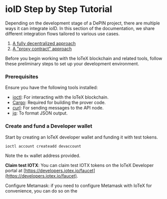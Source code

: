 # ioID Step by Step Tutorial

Depending on the development stage of a DePIN project, there are multiple ways it can integrate ioID. In this section of the documentation, we share different integration flows tailored to various use cases.

1. [A fully decentralized approach](a-fully-decentralized-approach.md)
2. [A "proxy contract" approach](a-proxy-contract-approach.md)&#x20;

Before you begin working with the IoTeX blockchain and related tools, follow these preliminary steps to set up your development environment.

### Prerequisites

Ensure you have the following tools installed:

* [ioctl](https://docs.iotex.io/builders/reference-docs/ioctl-client#install-latest-release-build): For interacting with the IoTeX blockchain.
* [Cargo](https://doc.rust-lang.org/cargo/getting-started/installation.html): Required for building the prover code.
* [curl](https://curl.se/): For sending messages to the API node.
* [jq](https://jqlang.github.io/jq/): To format JSON output.

### Create and fund a Developer wallet

Start by creating an IoTeX developer wallet and funding it with test tokens.

```
ioctl account createadd devaccount
```

Note the `0x` wallet address provided.&#x20;

**Claim test IOTX**: You can claim test IOTX tokens on the IoTeX Developer portal at [https://developers.iotex.io/faucet](https://developers.iotex.io/faucet).

Configure Metamask: if you need to configure Metamask with IoTeX for convenience, you can do so on the&#x20;

